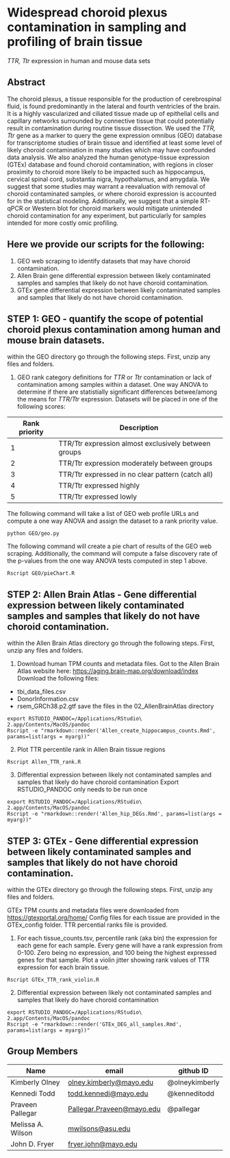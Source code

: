 # Widespread choroid plexus contamination in sampling and profiling of brain tissue
*TTR, Ttr* expression in human and mouse data sets

## Abstract
The choroid plexus, a tissue responsible for the production of cerebrospinal fluid, is found predominantly in the lateral and fourth ventricles of the brain. It is a highly vascularized and ciliated tissue made up of epithelial cells and capillary networks surrounded by connective tissue that could potentially result in contamination during routine tissue dissection. 
We used the *TTR, Ttr* gene as a marker to query the gene expression omnibus (GEO) database for transcriptome studies of brain tissue and identified at least some level of likely choroid contamination in many studies which  may have confounded data analysis. We also analyzed the human genotype-tissue expression (GTEx) database and found choroid contamination, with regions in closer proximity to choroid more likely to be impacted such as hippocampus, cervical spinal cord, substantia nigra, hypothalamus, and amygdala. 
We suggest that some studies may warrant a reevaluation with removal of choroid contaminated samples, or where choroid expression is accounted for in the statistical modeling. Additionally, we suggest that a simple RT-qPCR or Western blot for choroid markers would mitigate unintended choroid contamination for any experiment, but particularly for samples intended for more costly omic profiling. 

## Here we provide our scripts for the following: 
1) GEO web scraping to identify datasets that may have choroid contamination.
2) Allen Brain gene differential expression between likely contaminated samples and samples that likely do not have choroid contamination.
3) GTEx gene differential expression between likely contaminated samples and samples that likely do not have choroid contamination.

## STEP 1: GEO - quantify the scope of potential choroid plexus contamination among human and mouse brain datasets.
within the GEO directory go through the following steps. 
First, unzip any files and folders. 


1. GEO rank category definitions for *TTR* or *Ttr* contamination or lack of contamination among samples within a dataset. One way ANOVA to determine if there are statistially significant differences betwee/among the means for *TTR/Ttr* expression. Datasets will be placed in one of the following scores: 


| Rank priority | Description |
| --- | --- |
| 1 | TTR/Ttr expression almost exclusively between groups|
| 2 | TTR/Ttr  expression moderately between groups |
| 3 | TTR/Ttr  expressed in no clear pattern (catch all)  |
| 4 | TTR/Ttr  expressed highly |
| 5 | TTR/Ttr  expressed lowly |


The following command will take a list of GEO web profile URLs and compute a one way ANOVA and assign the dataset to a rank priority value. 
```
python GEO/geo.py
```

The following command will create a pie chart of results of the GEO web scraping. Additionally, the command will compute a false discovery rate of the p-values from the one way ANOVA tests computed in step 1 above. 
```
Rscript GEO/pieChart.R
```

## STEP 2: Allen Brain Atlas - Gene differential expression between likely contaminated samples and samples that likely do not have choroid contamination.
within the  Allen Brain Atlas directory go through the following steps. 
First, unzip any files and folders. 


1. Download human TPM counts and metadata files.
Got to the Allen Brain Atlas website here: https://aging.brain-map.org/download/index
Download the following files: 
- tbi_data_files.csv
- DonorInformation.csv
- rsem_GRCh38.p2.gtf
save the files in the 02_AllenBrainAtlas directory

```
export RSTUDIO_PANDOC=/Applications/RStudio\ 2.app/Contents/MacOS/pandoc
Rscript -e "rmarkdown::render('Allen_create_hippocampus_counts.Rmd', params=list(args = myarg))"
``` 

2. Plot TTR percentile rank in Allen Brain tissue regions

```
Rscript Allen_TTR_rank.R
``` 

3. Differential expression between likely not contaminated samples and samples that likely do have choroid contamination 
Export RSTUDIO_PANDOC only needs to be run once
```
export RSTUDIO_PANDOC=/Applications/RStudio\ 2.app/Contents/MacOS/pandoc
Rscript -e "rmarkdown::render('Allen_hip_DEGs.Rmd', params=list(args = myarg))"
``` 

## STEP 3: GTEx - Gene differential expression between likely contaminated samples and samples that likely do not have choroid contamination.
within the GTEx directory go through the following steps. 
First, unzip any files and folders. 

GTEx TPM counts and metadata files were downloaded from https://gtexportal.org/home/
Config files for each tissue are provided in the GTEx_config folder. 
TTR percential ranks file is provided. 

1. For each tissue_counts.tsv, percentile rank (aka bin) the expression for each gene for each sample. Every gene will have a rank expression from 0-100. Zero being no expression, and 100 being the highest expressed genes for that sample. Plot a violin jitter showing rank values of TTR expression for each brain tissue. 
```
Rscript GTEx_TTR_rank_violin.R 
```

2. Differential expression between likely not contaminated samples and samples that likely do have choroid contamination 
```
export RSTUDIO_PANDOC=/Applications/RStudio\ 2.app/Contents/MacOS/pandoc
Rscript -e "rmarkdown::render('GTEx_DEG_all_samples.Rmd', params=list(args = myarg))"
```

## Group Members
Name | email | github ID
--- | --- |  ---
Kimberly Olney | olney.kimberly@mayo.edu | @olneykimberly
Kennedi Todd | todd.kennedi@mayo.edu | @kenneditodd
Praveen Pallegar | Pallegar.Praveen@mayo.edu | @pallegar
Melissa A. Wilson | mwilsons@asu.edu | 
John D. Fryer| fryer.john@mayo.edu | 

